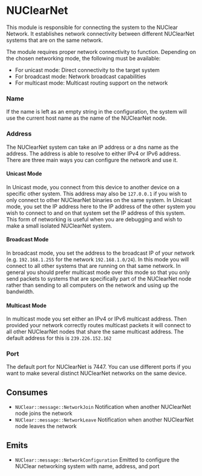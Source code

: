 # NUClearNet

This module is responsible for connecting the system to the NUClear Network.
It establishes network connectivity between different NUClearNet systems that are on the same network.

The module requires proper network connectivity to function.
Depending on the chosen networking mode, the following must be available:

- For unicast mode: Direct connectivity to the target system
- For broadcast mode: Network broadcast capabilities
- For multicast mode: Multicast routing support on the network

### Name

If the name is left as an empty string in the configuration, the system will use the current host name as the name of the NUClearNet node.

### Address

The NUClearNet system can take an IP address or a dns name as the address.
The address is able to resolve to either IPv4 or IPv6 address.
There are three main ways you can configure the network and use it.

#### Unicast Mode

In Unicast mode, you connect from this device to another device on a specific other system.
This address may also be `127.0.0.1` if you wish to only connect to other NUClearNet binaries on the same system.
In Unicast mode, you set the IP address here to the IP address of the other system you wish to connect to and on that system set the IP address of this system.
This form of networking is useful when you are debugging and wish to make a small isolated NUClearNet system.

#### Broadcast Mode

In broadcast mode, you set the address to the broadcast IP of your network (e.g. `192.168.1.255` for the network `192.168.1.0/24`).
In this mode you will connect to all other systems that are running on that same network.
In general you should prefer multicast mode over this mode so that you only send packets to systems that are specifically part of the NUClearNet node rather than sending to all computers on the network and using up the bandwidth.

#### Multicast Mode

In multicast mode you set either an IPv4 or IPv6 multicast address.
Then provided your network correctly routes multicast packets it will connect to all other NUClearNet nodes that share the same multicast address.
The default address for this is `239.226.152.162`

### Port

The default port for NUClearNet is 7447.
You can use different ports if you want to make several distinct NUClearNet networks on the same device.

## Consumes

- `NUClear::message::NetworkJoin` Notification when another NUClearNet node joins the network
- `NUClear::message::NetworkLeave` Notification when another NUClearNet node leaves the network

## Emits

- `NUClear::message::NetworkConfiguration` Emitted to configure the NUClear networking system with name, address, and port
